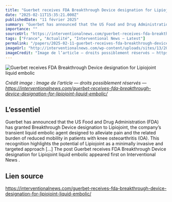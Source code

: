 ```yaml
---
title: "Guerbet receives FDA Breakthrough Device designation for Lipiojoint liquid embolic"
date: "2025-02-11T15:35:21.000Z"
publishedDate: "11 février 2025"
summary: "Guerbet has announced that the US Food and Drug Administration (FDA) has granted Breakthrough Device designation to Lipiojoint, the company&#8217;s transient liquid embolic agent designed to alleviate pain and the related burden of reduced mobility in patients with knee osteoarthritis (OA). This recognition highlights the potential of Lipiojoint as a minimally invasive and targeted approach [&#8230;] The post Guerbet receives FDA Breakthrough Device designation for Lipiojoint liquid embolic appeared first on Interventional News ."
importance: ""
sourceUrl: "https://interventionalnews.com/guerbet-receives-fda-breakthrough-device-designation-for-lipiojoint-liquid-embolic/"
tags: ["France", "Actualité", "Interventional News — Latest"]
permalink: "/papers/2025-02-11-guerbet-receives-fda-breakthrough-device-designation-for-lipiojoint-liquid-embolic"
imageUrl: "http://interventionalnews.com/wp-content/uploads/sites/13/2025/02/Logo_Guerbet_DEF.png"
imageCredit: "Image de l’article — droits possiblement réservés — https://interventionalnews.com/guerbet-receives-fda-breakthrough-device-designation-for-lipiojoint-liquid-embolic/"
---
```


![Guerbet receives FDA Breakthrough Device designation for Lipiojoint liquid embolic](http://interventionalnews.com/wp-content/uploads/sites/13/2025/02/Logo_Guerbet_DEF.png)

*Crédit image : Image de l’article — droits possiblement réservés — https://interventionalnews.com/guerbet-receives-fda-breakthrough-device-designation-for-lipiojoint-liquid-embolic/*

## L’essentiel

Guerbet has announced that the US Food and Drug Administration (FDA) has granted Breakthrough Device designation to Lipiojoint, the company&#8217;s transient liquid embolic agent designed to alleviate pain and the related burden of reduced mobility in patients with knee osteoarthritis (OA). This recognition highlights the potential of Lipiojoint as a minimally invasive and targeted approach [&#8230;] The post Guerbet receives FDA Breakthrough Device designation for Lipiojoint liquid embolic appeared first on Interventional News .

## Lien source

https://interventionalnews.com/guerbet-receives-fda-breakthrough-device-designation-for-lipiojoint-liquid-embolic/
